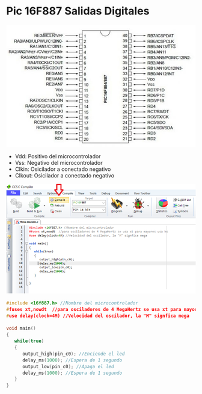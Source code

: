 # Pic 16F887 Salidas Digitales
<img src="https://github.com/IDiegoUlises/Pic-Hola-Mundo/blob/main/Images/16f887-Pic.png"  />

* Vdd: Positivo del microcontrolador 
* Vss: Negativo del microcontrolador
* Clkin: Osicilador a conectado negativo
* Clkout: Osicilador a conectado negativo

<img src="https://github.com/IDiegoUlises/Pic-Hola-Mundo/blob/main/Images/Codigo-Imagen.png"  />

```c
#include <16f887.h> //Nombre del microcontrolador
#fuses xt,nowdt  //para osciladores de 4 MegaHertz se usa xt para mayores usa hs
#use delay(clock=4M) //Velocidad del oscilador, la "M" signfica mega

void main()
{
   while(true)
   {
      output_high(pin_c0); //Enciende el led
      delay_ms(1000); //Espera de 1 segundo
      output_low(pin_c0); //Apaga el led
      delay_ms(1000); //Espera de 1 segundo
   }
}

```
